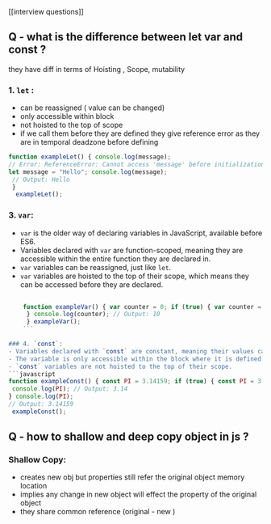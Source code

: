 


[[interview questions]]

## Q - what is the difference between let var and const ?

they have diff in terms of Hoisting , Scope, mutability 

### 1.  `let` :
 * can be reassigned ( value can be changed)
 * only accessible within block 
 * not hoisted to the top of scope  
 * if we call them before they are defined they give reference error as they are in temporal deadzone before defining 
 ```javascript
 function exampleLet() { console.log(message); 
 // Error: ReferenceError: Cannot access 'message' before initialization 
 let message = "Hello"; console.log(message);
  // Output: Hello 
  }
   exampleLet();
 
```
### 3.  `var`:
- `var` is the older way of declaring variables in JavaScript, available before ES6.
- Variables declared with `var` are function-scoped, meaning they are accessible within the entire function they are declared in.
- `var` variables can be reassigned, just like `let`.
- `var` variables are hoisted to the top of their scope, which means they can be accessed before they are declared.
``` javascript
			
	function exampleVar() { var counter = 0; if (true) { var counter = 10; console.log(counter); // Output: 10
	 } console.log(counter); // Output: 10 
	 } exampleVar();
	```

### 4. `const`:
- Variables declared with `const` are constant, meaning their values cannot be reassigned once they are defined. However, the immutability only applies to the variable binding, not to the value itself if it is an object or an array.
- The variable is only accessible within the block where it is defined.
- `const` variables are not hoisted to the top of their scope.
```javascript
function exampleConst() { const PI = 3.14159; if (true) { const PI = 3.14; 
 console.log(PI); // Output: 3.14 
} console.log(PI); 
// Output: 3.14159 
 exampleConst();
```


## Q - how to shallow and deep copy object in js ?


### Shallow Copy:
 * creates new obj but properties still refer the original object memory location
 * implies any change in new object will effect the property of the original object 
 *  they share common reference (original - new )



